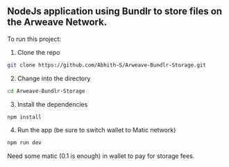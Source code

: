 ## NodeJs application using Bundlr to store files on the Arweave Network.

To run this project:

1. Clone the repo

```sh
git clone https://github.com/Abhith-S/Arweave-Bundlr-Storage.git
```

2. Change into the directory

```sh
cd Arweave-Bundlr-Storage
```

3. Install the dependencies

```sh
npm install
```

4. Run the app (be sure to switch wallet to Matic network)

```sh
npm run dev
```
Need some matic (0.1 is enough) in wallet to pay for storage fees.
